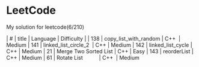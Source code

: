 # LeetCode

My solution for leetcode(6/210)

| # | title | Language | Difficulty |
| 138 | copy_list_with_random | C++  | Medium
| 141 | linked_list_circle_2  | C++  | Medium
| 142 | linked_list_cycle     | C++  | Medium
| 21  | Merge Two Sorted List      | C++  | Easy
| 143 | reorderList           | C++  | Medium 
| 61  | Rotate List           | C++  | Medium 
